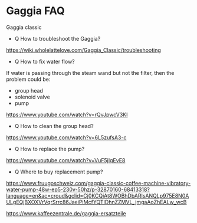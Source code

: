 # Gaggia FAQ

Gaggia classic

* Q How to troubleshoot the Gaggia?

https://wiki.wholelattelove.com/Gaggia_Classic/troubleshooting

* Q How to fix water flow?

If water is passing through the steam wand but not the filter, then the problem could be:

- group head
- solenoid valve
- pump


https://www.youtube.com/watch?v=rQvJpwcV3KI

* Q How to clean the group head?

https://www.youtube.com/watch?v=6L5zufsA3-c



* Q How to replace the pump?

https://www.youtube.com/watch?v=VuF5jIqEvE8



* Q Where to buy replacement pump?

https://www.fruugoschweiz.com/gaggia-classic-coffee-machine-vibratory-water-pump-48w-ep5-230v-50hz/p-32870160-68413318?language=en&ac=croud&gclid=Cj0KCQiAt8WOBhDbARIsANQLp975E8N0AULgEQjBXOXVrVqrSrrc86JaeiPiMcfYQTIDhnZZMVL_jmgaAoZhEALw_wcB

https://www.kaffeezentrale.de/gaggia-ersatzteile
